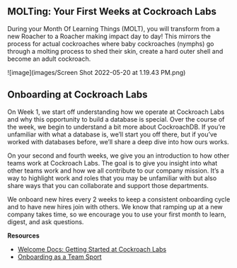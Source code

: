 ## MOLTing: Your First Weeks at Cockroach Labs

During your Month Of Learning Things (MOLT), you will transform from a new Roacher to a Roacher making impact day to day! This mirrors the process for actual cockroaches where baby cockroaches (nymphs) go through a molting process to shed their skin, create a hard outer shell and become an adult cockroach.

![image](images/Screen Shot 2022-05-20 at 1.19.43 PM.png)

## Onboarding at Cockroach Labs

On Week 1, we start off understanding how we operate at Cockroach Labs and why this opportunity to build a database is special. Over the course of the week, we begin to understand a bit more about CockroachDB. If you’re unfamiliar with what a database is, we’ll start you off there, but if you’ve worked with databases before, we’ll share a deep dive into how ours works.

On your second and fourth weeks, we give you an introduction to how other teams work at Cockroach Labs. The goal is to give you insight into what other teams work and how we all contribute to our company mission. It’s a way to highlight work and roles that you may be unfamiliar with but also share ways that you can collaborate and support those departments.

We onboard new hires every 2 weeks to keep a consistent onboarding cycle and to have new hires join with others. We know that ramping up at a new company takes time, so we encourage you to use your first month to learn, digest, and ask questions.

**Resources**
- [Welcome Docs: Getting Started at Cockroach Labs](https://www.cockroachlabs.com/blog/onboarding-starter-projects/)
- [Onboarding as a Team Sport](https://www.cockroachlabs.com/blog/onboarding-as-a-team-sport/)
